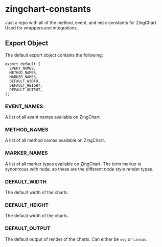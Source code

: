# zingchart-constants

Just a repo with all of the method, event, and misc constants for ZingChart. Used for wrappers and integrations.

## Export Object

The default export object contains the following:

```
export default {
  EVENT_NAMES, 
  METHOD_NAMES,
  MARKER_NAMES,
  DEFAULT_WIDTH,
  DEFAULT_HEIGHT,
  DEFAULT_OUTPUT,
};
```

### EVENT_NAMES

A list of all event names available on ZingChart.

### METHOD_NAMES

A list of all method names available on ZingChart.

### MARKER_NAMES

A list of all marker types available on ZingChart. The term marker is synonmous with node, so these are the different node style render types.

### DEFAULT_WIDTH

The default width of the charts.

### DEFAULT_HEIGHT

The default width of the charts.

### DEFAULT_OUTPUT

The default output of render of the charts. Can either be `svg` or `canvas`.